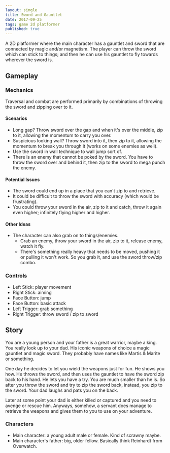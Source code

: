 ```yaml
---
layout: single
title: Sword and Gauntlet
date: 2017-09-25
tags: game 2d platformer
published: true
---
```

A 2D platformer where the main character has a gauntlet and sword that are
connected by magic and/or magnetism. The player can throw the sword which can 
stick to things; and then he can use his gauntlet to fly towards wherever the
sword is.

## Gameplay
### Mechanics
Traversal and combat are performed primarily by combinations of throwing the 
sword and zipping over to it. 

#### Scenarios
- Long gap? Throw sword over the gap and when it's over the middle, zip to it, allowing the momentum to carry you over.
- Suspicious looking wall? Throw sword into it, then zip to it, allowing the momentum to break you through it (works on some enemies as well).
- Use the sword in wall technique to wall jump sort of.
- There is an enemy that cannot be poked by the sword. You have to throw the sword over and behind it, then zip to the sword to mega punch the enemy.

#### Potential Issues
- The sword could end up in a place that you can't zip to and retrieve.
- It could be difficult to throw the sword with accuracy (which would be frustrating).
- You could throw your sword in the air, zip to it and catch, throw it again even higher; infinitely flying higher and higher.

#### Other Ideas
- The character can also grab on to things/enemies. 
  - Grab an enemy, throw your sword in the air, zip to it, release enemy, watch it fly.
  - There's something really heavy that needs to be moved, pushing it or pulling it won't work. So you grab it, and use the sword throw/zip combo.

### Controls
- Left Stick: player movement
- Right Stick: aiming
- Face Button: jump
- Face Button: basic attack
- Left Trigger: grab something
- Right Trigger: throw sword / zip to sword

## Story
You are a young person and your father is a great warrior, maybe a king. You 
really look up to your dad. His iconic weapons of choice a magic gauntlet and 
magic sword. They probably have names like Martis & Marite or something.

One day he decides to let you wield the weapons just for fun. He shows you how. 
He throws the sword, and then uses the gauntlet to have the sword zip back to his 
hand. He lets you have a try. You are much smaller than he is. So after you 
throw the sword and try to zip the sword back, instead, you zip to the sword.
Your dad laughs and pats you on the back.

Later at some point your dad is either killed or captured and you need to avenge
or rescue him. Anyways, somehow, a servant does manage to retrieve the weapons
and gives them to you to use on your adventure.

### Characters
- Main character: a young adult male or female. Kind of scrawny maybe.
- Main character's father: big, older fellow. Basically think Reinhardt from Overwatch.
